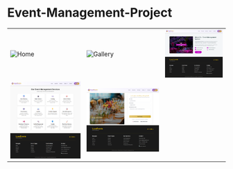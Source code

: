 # Event-Management-Project
<table>
  <tr>
    <td><img src="./screencapture-Home.png" alt="Home" width="500"></td>
    <td><img src="./screencapture-gallery.png" alt="Gallery" width="500"></td>
    <td><img src="./screencapture-about.png" alt="About" width="500"></td>
  </tr>
  <tr>
    <td><img src="./screencapture-Services.png" alt="Services" width="500"></td>
    <td><img src="./screencapture-contactUs.png" alt="Contact" width="500"></td>
  </tr>
</table>
